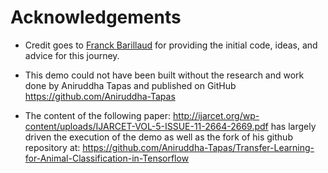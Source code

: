 # Acknowledgements

* Credit goes to [Franck Barillaud](https://github.com/fbarilla) for providing the initial code, ideas, and advice for this journey.

* This demo could not have been built without the research and work done by Aniruddha Tapas and published on GitHub https://github.com/Aniruddha-Tapas

* The content of the following paper: 
http://ijarcet.org/wp-content/uploads/IJARCET-VOL-5-ISSUE-11-2664-2669.pdf has largely driven the execution of the demo as well as the fork of his github repository at: https://github.com/Aniruddha-Tapas/Transfer-Learning-for-Animal-Classification-in-Tensorflow

